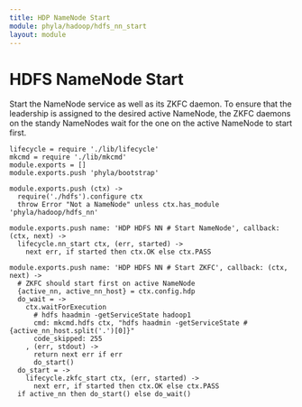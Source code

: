 ```yaml
---
title: HDP NameNode Start
module: phyla/hadoop/hdfs_nn_start
layout: module
---
```


# HDFS NameNode Start

Start the NameNode service as well as its ZKFC daemon. To ensure that the 
leadership is assigned to the desired active NameNode, the ZKFC daemons on
the standy NameNodes wait for the one on the active NameNode to start first.

    lifecycle = require './lib/lifecycle'
    mkcmd = require './lib/mkcmd'
    module.exports = []
    module.exports.push 'phyla/bootstrap'

    module.exports.push (ctx) ->
      require('./hdfs').configure ctx
      throw Error "Not a NameNode" unless ctx.has_module 'phyla/hadoop/hdfs_nn'

    module.exports.push name: 'HDP HDFS NN # Start NameNode', callback: (ctx, next) ->
      lifecycle.nn_start ctx, (err, started) ->
        next err, if started then ctx.OK else ctx.PASS

    module.exports.push name: 'HDP HDFS NN # Start ZKFC', callback: (ctx, next) ->
      # ZKFC should start first on active NameNode
      {active_nn, active_nn_host} = ctx.config.hdp
      do_wait = ->
        ctx.waitForExecution
          # hdfs haadmin -getServiceState hadoop1
          cmd: mkcmd.hdfs ctx, "hdfs haadmin -getServiceState #{active_nn_host.split('.')[0]}"
          code_skipped: 255
        , (err, stdout) ->
          return next err if err
          do_start()
      do_start = ->
        lifecycle.zkfc_start ctx, (err, started) ->
          next err, if started then ctx.OK else ctx.PASS
      if active_nn then do_start() else do_wait()
